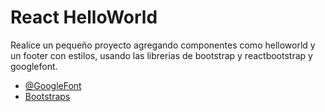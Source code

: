 # React HelloWorld

Realice un pequeño proyecto agregando componentes como helloworld y un footer con estilos, usando las librerias de bootstrap y reactbootstrap y googlefont.

- [@GoogleFont](https://fonts.google.com/)
- [Bootstraps](https://react-bootstrap.github.io/) 

